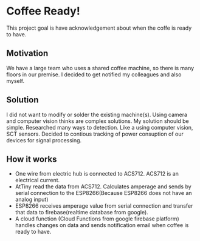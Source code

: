 # Coffee Ready!
This project goal is have acknowledgement about when the coffe is ready to have.

## Motivation
We have a large team who uses a shared coffee machine, so there is many floors in our premise. I decided to get notified my colleagues and also myself.

## Solution
I did not want to modify or solder the existing machine(s). Using camera and computer vision thinks are complex solutions. My solution should be simple. 
Researched many ways to detection. Like a using computer vision, SCT sensors. Decided to contious tracking of power consuption of our devices for signal processing.

## How it works
- One wire from electric hub is connected to ACS712. ACS712 is an electrical current.
- AtTiny read the data from ACS712. Calculates amperage and sends by serial connection to the ESP8266(Because ESP8266 does not have an analog input)
- ESP8266 receives amperage value from serial connection and transfer that data to firebase(realtime database from google).
- A cloud function (Cloud Functions from google firebase platform) handles changes on data and sends notification email when coffee is ready to have.
